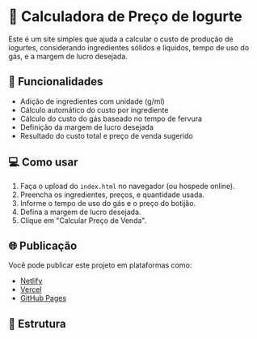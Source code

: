 # 🥛 Calculadora de Preço de Iogurte

Este é um site simples que ajuda a calcular o custo de produção de iogurtes, considerando ingredientes sólidos e líquidos, tempo de uso do gás, e a margem de lucro desejada.

## 🔧 Funcionalidades

- Adição de ingredientes com unidade (g/ml)
- Cálculo automático do custo por ingrediente
- Cálculo do custo do gás baseado no tempo de fervura
- Definição da margem de lucro desejada
- Resultado do custo total e preço de venda sugerido

## 💻 Como usar

1. Faça o upload do `index.html` no navegador (ou hospede online).
2. Preencha os ingredientes, preços, e quantidade usada.
3. Informe o tempo de uso do gás e o preço do botijão.
4. Defina a margem de lucro desejada.
5. Clique em "Calcular Preço de Venda".

## 🌐 Publicação

Você pode publicar este projeto em plataformas como:
- [Netlify](https://app.netlify.com/drop)
- [Vercel](https://vercel.com)
- [GitHub Pages](https://pages.github.com)

## 📁 Estrutura

